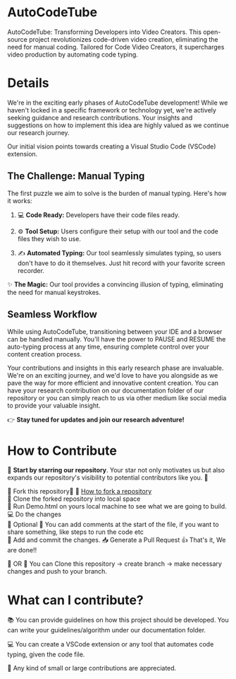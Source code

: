# AutoCodeTube
AutoCodeTube: Transforming Developers into Video Creators. 
This open-source project revolutionizes code-driven video creation, eliminating the need for manual coding. Tailored for Code Video Creators, it supercharges video production by automating code typing.

# Details
We're in the exciting early phases of AutoCodeTube development! While we haven't locked in a specific framework or technology yet, we're actively seeking guidance and research contributions. Your insights and suggestions on how to implement this idea are highly valued as we continue our research journey.

Our initial vision points towards creating a Visual Studio Code (VSCode) extension.

## The Challenge: Manual Typing

The first puzzle we aim to solve is the burden of manual typing. Here's how it works:

1. 💻 **Code Ready:** Developers have their code files ready.

2. ⚙️ **Tool Setup:** Users configure their setup with our tool and the code files they wish to use.

3. ✍️ **Automated Typing:** Our tool seamlessly simulates typing, so users don't have to do it themselves. Just hit record with your favorite screen recorder.

✨ **The Magic:** Our tool provides a convincing illusion of typing, eliminating the need for manual keystrokes.

## Seamless Workflow

While using AutoCodeTube, transitioning between your IDE and a browser can be handled manually. You'll have the power to PAUSE and RESUME the auto-typing process at any time, ensuring complete control over your content creation process.

Your contributions and insights in this early research phase are invaluable. We're on an exciting journey, and we'd love to have you alongside as we pave the way for more efficient and innovative content creation. You can have your research contribution on our documentation folder of our repository or you can simply reach to us via other medium like social media to provide your valuable insight.

👉 **Stay tuned for updates and join our research adventure!**
# How to Contribute
💎 **Start by starring our repository**. Your star not only motivates us but also expands our repository's visibility to potential contributors like you. 📑

🚀 Fork this repository📑  💎 [How to fork a repository](https://services.github.com/on-demand/intro-to-github/create-pull-request)\
💎 Clone the forked repository into local space\
💎 Run Demo.html on yours local machine to see what we are going to build. 
💻 Do the changes\
💬 Optional 💬 You can add comments at the start of the file, if you want to share something, like steps to run the code etc\
💾 Add and commit the changes. 
📥 Generate a Pull Request 
👍 That's it, We are done!!

🌟 OR
🌟 You can Clone this repository -> create branch -> make necessary changes and push to your branch.


# What can I contribute?
📚 You can provide guidelines on how this project should be developed. You can write your guidelines/algorithm under our documentation folder.

💻 You can create a VSCode extension or any tool that automates code typing, given the code file.

💼 Any kind of small or large contributions are appreciated.
